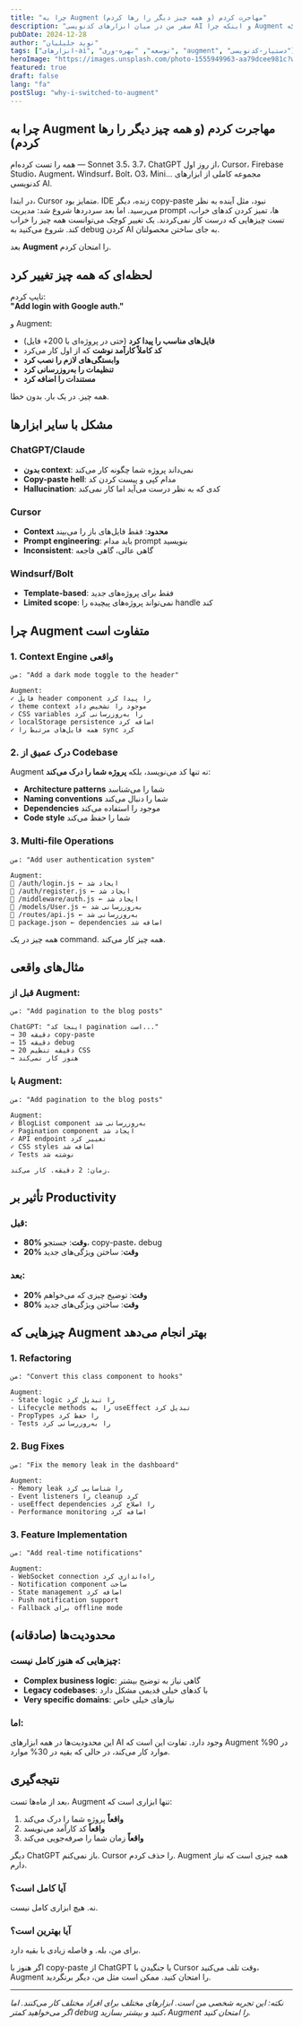 ```yaml
---
title: "چرا به Augment مهاجرت کردم (و همه چیز دیگر را رها کردم)"
description: "سفر من در میان ابزارهای کدنویسی AI و اینکه چرا Augment تبدیل به تغییردهنده‌ای شد که Cursor، ChatGPT و همه چیز دیگر را در گردش کار توسعه من جایگزین کرد."
pubDate: 2024-12-28
author: "نوید جلیلیان"
tags: ["ابزارهای-ai", "توسعه", "بهره-وری", "augment", "دستیار-کدنویسی"]
heroImage: "https://images.unsplash.com/photo-1555949963-aa79dcee981c?w=800&h=400&fit=crop"
featured: true
draft: false
lang: "fa"
postSlug: "why-i-switched-to-augment"
---
```


## چرا به Augment مهاجرت کردم (و همه چیز دیگر را رها کردم)

همه را تست کرده‌ام — Sonnet 3.5، 3.7، ChatGPT از روز اول، Cursor، Firebase Studio، Augment، Windsurf، Bolt، O3، Mini... مجموعه کاملی از ابزارهای کدنویسی AI.

در ابتدا، Cursor متمایز بود. IDE زنده، دیگر copy-paste نبود، مثل آینده به نظر می‌رسید. اما بعد سردردها شروع شد: مدیریت prompt ها، تمیز کردن کدهای خراب، تست چیزهایی که درست کار نمی‌کردند. یک تغییر کوچک می‌توانست همه چیز را خراب کند. شروع می‌کنید به debug کردن AI به جای ساختن محصولتان.

بعد **Augment** را امتحان کردم.

## لحظه‌ای که همه چیز تغییر کرد

تایپ کردم:  
**"Add login with Google auth."**

و Augment:
- **فایل‌های مناسب را پیدا کرد** (حتی در پروژه‌ای با 200+ فایل)
- **کد کاملاً کارآمد نوشت** که از اول کار می‌کرد
- **وابستگی‌های لازم را نصب کرد**
- **تنظیمات را به‌روزرسانی کرد**
- **مستندات را اضافه کرد**

همه چیز. در یک بار. بدون خطا.

## مشکل با سایر ابزارها

### ChatGPT/Claude
- **بدون context**: نمی‌داند پروژه شما چگونه کار می‌کند
- **Copy-paste hell**: مدام کپی و پیست کردن کد
- **Hallucination**: کدی که به نظر درست می‌آید اما کار نمی‌کند

### Cursor
- **Context محدود**: فقط فایل‌های باز را می‌بیند
- **Prompt engineering**: باید مدام prompt بنویسید
- **Inconsistent**: گاهی عالی، گاهی فاجعه

### Windsurf/Bolt
- **Template-based**: فقط برای پروژه‌های جدید
- **Limited scope**: نمی‌تواند پروژه‌های پیچیده را handle کند

## چرا Augment متفاوت است

### 1. Context Engine واقعی
```
من: "Add a dark mode toggle to the header"

Augment:
✓ فایل header component را پیدا کرد
✓ theme context موجود را تشخیص داد  
✓ CSS variables را به‌روزرسانی کرد
✓ localStorage persistence اضافه کرد
✓ همه فایل‌های مرتبط را sync کرد
```

### 2. درک عمیق از Codebase
Augment نه تنها کد می‌نویسد، بلکه **پروژه شما را درک می‌کند**:

- **Architecture patterns** شما را می‌شناسد
- **Naming conventions** شما را دنبال می‌کند  
- **Dependencies** موجود را استفاده می‌کند
- **Code style** شما را حفظ می‌کند

### 3. Multi-file Operations
```
من: "Add user authentication system"

Augment:
📁 /auth/login.js ← ایجاد شد
📁 /auth/register.js ← ایجاد شد  
📁 /middleware/auth.js ← ایجاد شد
📁 /models/User.js ← به‌روزرسانی شد
📁 /routes/api.js ← به‌روزرسانی شد
📁 package.json ← dependencies اضافه شد
```

همه چیز در یک command. همه چیز کار می‌کند.

## مثال‌های واقعی

### قبل از Augment:
```
من: "Add pagination to the blog posts"

ChatGPT: "اینجا کد pagination است..." 
→ 30 دقیقه copy-paste
→ 15 دقیقه debug
→ 20 دقیقه تنظیم CSS
→ هنوز کار نمی‌کند
```

### با Augment:
```
من: "Add pagination to the blog posts"

Augment: 
✓ BlogList component به‌روزرسانی شد
✓ Pagination component ایجاد شد
✓ API endpoint تغییر کرد
✓ CSS styles اضافه شد
✓ Tests نوشته شد

زمان: 2 دقیقه. کار می‌کند.
```

## تأثیر بر Productivity

### قبل:
- **80% وقت**: جستجو، copy-paste، debug
- **20% وقت**: ساختن ویژگی‌های جدید

### بعد:
- **20% وقت**: توضیح چیزی که می‌خواهم
- **80% وقت**: ساختن ویژگی‌های جدید

## چیزهایی که Augment بهتر انجام می‌دهد

### 1. Refactoring
```
من: "Convert this class component to hooks"

Augment:
- State logic را تبدیل کرد
- Lifecycle methods را به useEffect تبدیل کرد
- PropTypes را حفظ کرد
- Tests را به‌روزرسانی کرد
```

### 2. Bug Fixes
```
من: "Fix the memory leak in the dashboard"

Augment:
- Memory leak را شناسایی کرد
- Event listeners را cleanup کرد
- useEffect dependencies را اصلاح کرد
- Performance monitoring اضافه کرد
```

### 3. Feature Implementation
```
من: "Add real-time notifications"

Augment:
- WebSocket connection راه‌اندازی کرد
- Notification component ساخت
- State management اضافه کرد
- Push notification support
- Fallback برای offline mode
```

## محدودیت‌ها (صادقانه)

### چیزهایی که هنوز کامل نیست:
- **Complex business logic**: گاهی نیاز به توضیح بیشتر
- **Legacy codebases**: با کدهای خیلی قدیمی مشکل دارد
- **Very specific domains**: نیازهای خیلی خاص

### اما:
این محدودیت‌ها در همه ابزارهای AI وجود دارد. تفاوت این است که Augment در 90% موارد کار می‌کند، در حالی که بقیه در 30% موارد.

## نتیجه‌گیری

بعد از ماه‌ها تست، Augment تنها ابزاری است که:

1. **واقعاً** پروژه شما را درک می‌کند
2. **واقعاً** کد کارآمد می‌نویسد  
3. **واقعاً** زمان شما را صرفه‌جویی می‌کند

دیگر ChatGPT باز نمی‌کنم. Cursor را حذف کردم. Augment همه چیزی است که نیاز دارم.

### آیا کامل است؟
نه. هیچ ابزاری کامل نیست.

### آیا بهترین است؟
برای من، بله. و فاصله زیادی با بقیه دارد.

اگر هنوز با copy-paste از ChatGPT یا جنگیدن با Cursor وقت تلف می‌کنید، Augment را امتحان کنید. ممکن است مثل من، دیگر برنگردید.

---

*نکته: این تجربه شخصی من است. ابزارهای مختلف برای افراد مختلف کار می‌کنند. اما اگر می‌خواهید کمتر debug کنید و بیشتر بسازید، Augment را امتحان کنید.*
